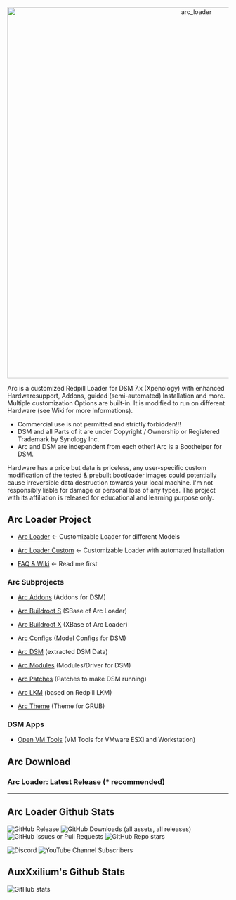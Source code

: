 <center><img width="845" alt="arc_loader" src="https://github.com/AuxXxilium/AuxXxilium/assets/67025065/ef975a36-9f3e-4cfb-813c-402db69611e7"></center>

Arc is a customized Redpill Loader for DSM 7.x (Xpenology) with enhanced Hardwaresupport, Addons, guided (semi-automated) Installation and more. Multiple customization Options are built-in. It is modified to run on different Hardware (see Wiki for more Informations).

* Commercial use is not permitted and strictly forbidden!!!
* DSM and all Parts of it are under Copyright / Ownership or Registered Trademark by Synology Inc.
* Arc and DSM are independent from each other! Arc is a Boothelper for DSM.

Hardware has a price but data is priceless, any user-specific custom modification of the tested & prebuilt bootloader images could potentially cause irreversible data destruction towards your local machine. I'm not responsibly liable for damage or personal loss of any types. The project with its affiliation is released for educational and learning purpose only.


## Arc Loader Project

* <a href="https://github.com/AuxXxilium/arc">Arc Loader</a> <- Customizable Loader for different Models

* <a href="https://auxxxilium.github.io/arc">Arc Loader Custom</a> <- Customizable Loader with automated Installation

* <a href="https://auxxxilium.tech/wiki" target="_blank">FAQ & Wiki</a> <- Read me first


### Arc Subprojects

*  <a href="https://github.com/AuxXxilium/arc-addons">Arc Addons</a> (Addons for DSM)

*  <a href="https://github.com/AuxXxilium/arc-buildroot-s">Arc Buildroot S</a> (SBase of Arc Loader)

*  <a href="https://github.com/AuxXxilium/arc-buildroot-x">Arc Buildroot X</a> (XBase of Arc Loader)

*  <a href="https://github.com/AuxXxilium/arc-configs">Arc Configs</a> (Model Configs for DSM)

*  <a href="https://github.com/AuxXxilium/arc-dsm">Arc DSM</a> (extracted DSM Data)

*  <a href="https://github.com/AuxXxilium/arc-modules">Arc Modules</a> (Modules/Driver for DSM)

*  <a href="https://github.com/AuxXxilium/arc-patches">Arc Patches</a> (Patches to make DSM running)

*  <a href="https://github.com/AuxXxilium/arc-lkm">Arc LKM</a> (based on Redpill LKM)

*  <a href="https://github.com/AuxXxilium/arc-theme">Arc Theme</a> (Theme for GRUB)

### DSM Apps

* <a href="https://github.com/AuxXxilium/synology-dsm-open-vm-tools">Open VM Tools</a> (VM Tools for VMware ESXi and Workstation)

## Arc Download

### Arc Loader:             <a href="https://github.com/AuxXxilium/arc/releases/latest">Latest Release</a> (* recommended)

---

## Arc Loader Github Stats

![GitHub Release](https://img.shields.io/github/v/release/AuxXxilium/arc?sort=date&display_name=release&style=for-the-badge&logo=github&label=release&link=https%3A%2F%2Fgithub.com%2FAuxXxilium%2Farc) ![GitHub Downloads (all assets, all releases)](https://img.shields.io/github/downloads/AuxXxilium/arc/total?style=for-the-badge&logo=github&link=https%3A%2F%2Fgithub.com%2FAuxXxilium%2Farc) 
![GitHub Issues or Pull Requests](https://img.shields.io/github/issues-closed-raw/AuxXxilium/arc?style=for-the-badge&logo=github&label=custom%20builds&link=https%3A%2F%2Fauxxxilium.github.io%2Farc%2Fcustom.html) 
![GitHub Repo stars](https://img.shields.io/github/stars/AuxXxilium/arc?style=for-the-badge&logo=github&link=https%3A%2F%2Fgithub.com%2FAuxXxilium%2Farc)

![Discord](https://img.shields.io/discord/639072565155069962?style=for-the-badge&logo=discord&label=Discord&link=https%3A%2F%2Fdiscord.auxxxilium.tech)
![YouTube Channel Subscribers](https://img.shields.io/youtube/channel/subscribers/UCOJJM6kvbqc5vytWR-TGu0w?style=for-the-badge&logo=youtube&label=Youtube&link=https%3A%2F%2Fyoutube.auxxxilium.tech)

## AuxXxilium's Github Stats

![GitHub stats](https://github-readme-stats-sigma-five.vercel.app/api?username=AuxXxilium&show_icons=true&theme=react&hide_title=true&include_all_commits=true)

